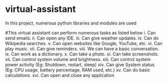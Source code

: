 # virtual-assistant
In this project, numerous python libraries and modules are used


#This virtual assistant can perform numerous tasks as listed below
i. Can send emails.
ii. Can open any IDE.
iii. Can give weather updates.
iv. Can do Wikipedia searches.
v. Can open websites like Google, YouTube, etc.
vi. Can play music.
vii. Can give reminders.
viii. We can have a basic conversation.
ix. Can work as a dictionary.
x. Can take a photo.
xi. Can take screenshots.
xii. Can control system volume and brightness.
xiii. Can control system power activity (Eg: Shutdown, restart, sleep)
xiv. Can give System status (Eg: CPU usage, battery percentage, RAM used, etc.)
xv. Can do basic calculations.
xvi. Can open and close any application


